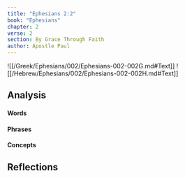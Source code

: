 ```yaml
---
title: "Ephesians 2:2"
book: "Ephesians"
chapter: 2
verse: 2
section: By Grace Through Faith
author: Apostle Paul
---
```

![[/Greek/Ephesians/002/Ephesians-002-002G.md#Text]]
![[/Hebrew/Ephesians/002/Ephesians-002-002H.md#Text]]

## Analysis

#### Words

#### Phrases

#### Concepts

## Reflections
